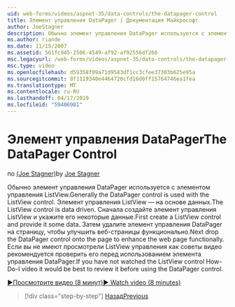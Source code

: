 ```yaml
---
uid: web-forms/videos/aspnet-35/data-controls/the-datapager-control
title: Элемент управления DataPager | Документация Майкрософт
author: JoeStagner
description: Обычно элемент управления DataPager используется с элементом управления ListView. Элемент управления ListView — на основе данных. Сначала создайте элемент управления ListView и укажите его в некоторых d...
ms.author: riande
ms.date: 11/15/2007
ms.assetid: 561fc945-2506-4549-af92-af92556df266
msc.legacyurl: /web-forms/videos/aspnet-35/data-controls/the-datapager-control
msc.type: video
ms.openlocfilehash: d59358f99a71d9583df1cc3cfee37303b625e95a
ms.sourcegitcommit: 0f1119340e4464720cfd16d0ff15764746ea1fea
ms.translationtype: MT
ms.contentlocale: ru-RU
ms.lasthandoff: 04/17/2019
ms.locfileid: "59406981"
---
```

# <a name="the-datapager-control"></a><span data-ttu-id="b0f8f-105">Элемент управления DataPager</span><span class="sxs-lookup"><span data-stu-id="b0f8f-105">The DataPager Control</span></span>

<span data-ttu-id="b0f8f-106">по [(Joe Stagner)](https://github.com/JoeStagner)</span><span class="sxs-lookup"><span data-stu-id="b0f8f-106">by [Joe Stagner](https://github.com/JoeStagner)</span></span>

<span data-ttu-id="b0f8f-107">Обычно элемент управления DataPager используется с элементом управления ListView.</span><span class="sxs-lookup"><span data-stu-id="b0f8f-107">Generally the DataPager control is used with the ListView control.</span></span> <span data-ttu-id="b0f8f-108">Элемент управления ListView — на основе данных.</span><span class="sxs-lookup"><span data-stu-id="b0f8f-108">The ListView control is data driven.</span></span> <span data-ttu-id="b0f8f-109">Сначала создайте элемент управления ListView и укажите его некоторые данные.</span><span class="sxs-lookup"><span data-stu-id="b0f8f-109">First create a ListView control and provide it some data.</span></span> <span data-ttu-id="b0f8f-110">Затем удалите элемент управления DataPager на страницу, чтобы улучшить веб-страницы функционально.</span><span class="sxs-lookup"><span data-stu-id="b0f8f-110">Next drop the DataPager control onto the page to enhance the web page functionally.</span></span> <span data-ttu-id="b0f8f-111">Если вы не имеют просмотрели ListView управления как советы видео рекомендуется проверить его перед использованием элемента управления DataPager.</span><span class="sxs-lookup"><span data-stu-id="b0f8f-111">If you have not watched the ListView control How-Do-I video it would be best to review it before using the DataPager control.</span></span>

[<span data-ttu-id="b0f8f-112">&#9654;Просмотрите видео (8 минут)</span><span class="sxs-lookup"><span data-stu-id="b0f8f-112">&#9654; Watch video (8 minutes)</span></span>](https://channel9.msdn.com/Blogs/ASP-NET-Site-Videos/the-datapager-control)

> [!div class="step-by-step"]
> [<span data-ttu-id="b0f8f-113">Назад</span><span class="sxs-lookup"><span data-stu-id="b0f8f-113">Previous</span></span>](the-listview-control.md)
